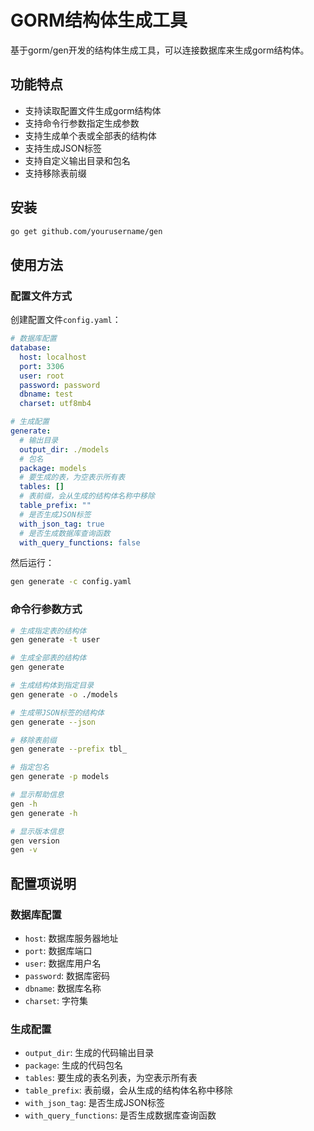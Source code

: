 # GORM结构体生成工具

基于gorm/gen开发的结构体生成工具，可以连接数据库来生成gorm结构体。

## 功能特点

- 支持读取配置文件生成gorm结构体
- 支持命令行参数指定生成参数
- 支持生成单个表或全部表的结构体
- 支持生成JSON标签
- 支持自定义输出目录和包名
- 支持移除表前缀

## 安装

```bash
go get github.com/yourusername/gen
```

## 使用方法

### 配置文件方式

创建配置文件`config.yaml`：

```yaml
# 数据库配置
database:
  host: localhost
  port: 3306
  user: root
  password: password
  dbname: test
  charset: utf8mb4

# 生成配置
generate:
  # 输出目录
  output_dir: ./models
  # 包名
  package: models
  # 要生成的表，为空表示所有表
  tables: []
  # 表前缀，会从生成的结构体名称中移除
  table_prefix: ""
  # 是否生成JSON标签
  with_json_tag: true
  # 是否生成数据库查询函数
  with_query_functions: false
```

然后运行：

```bash
gen generate -c config.yaml
```

### 命令行参数方式

```bash
# 生成指定表的结构体
gen generate -t user

# 生成全部表的结构体
gen generate

# 生成结构体到指定目录
gen generate -o ./models

# 生成带JSON标签的结构体
gen generate --json

# 移除表前缀
gen generate --prefix tbl_

# 指定包名
gen generate -p models

# 显示帮助信息
gen -h
gen generate -h

# 显示版本信息
gen version
gen -v
```

## 配置项说明

### 数据库配置

- `host`: 数据库服务器地址
- `port`: 数据库端口
- `user`: 数据库用户名
- `password`: 数据库密码
- `dbname`: 数据库名称
- `charset`: 字符集

### 生成配置

- `output_dir`: 生成的代码输出目录
- `package`: 生成的代码包名
- `tables`: 要生成的表名列表，为空表示所有表
- `table_prefix`: 表前缀，会从生成的结构体名称中移除
- `with_json_tag`: 是否生成JSON标签
- `with_query_functions`: 是否生成数据库查询函数 
